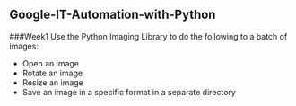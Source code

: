 ## Google-IT-Automation-with-Python
###Week1
Use the Python Imaging Library to do the following to a batch of images:

  - Open an image
 - Rotate an image
 - Resize an image
 - Save an image in a specific format in a separate directory 
